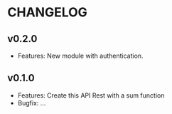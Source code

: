 # CHANGELOG

## v0.2.0

- Features: New module with authentication.

## v0.1.0

- Features: Create this API Rest with a sum function
- Bugfix: ...
